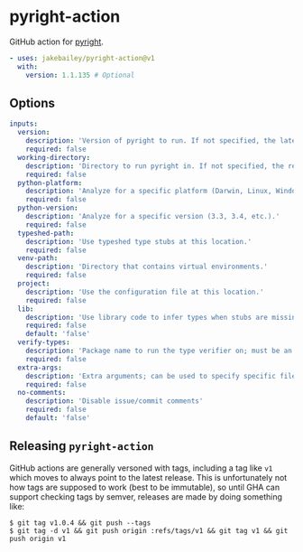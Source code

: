 # pyright-action

GitHub action for [pyright](https://github.com/microsoft/pyright).

```yml
- uses: jakebailey/pyright-action@v1
  with:
    version: 1.1.135 # Optional
```


## Options

```yml
inputs:
  version:
    description: 'Version of pyright to run. If not specified, the latest version will be used.'
    required: false
  working-directory:
    description: 'Directory to run pyright in. If not specified, the repo root will be used.'
    required: false
  python-platform:
    description: 'Analyze for a specific platform (Darwin, Linux, Windows).'
    required: false
  python-version:
    description: 'Analyze for a specific version (3.3, 3.4, etc.).'
    required: false
  typeshed-path:
    description: 'Use typeshed type stubs at this location.'
    required: false
  venv-path:
    description: 'Directory that contains virtual environments.'
    required: false
  project:
    description: 'Use the configuration file at this location.'
    required: false
  lib:
    description: 'Use library code to infer types when stubs are missing.'
    required: false
    default: 'false'
  verify-types:
    description: 'Package name to run the type verifier on; must be an *installed* library. Any score under 100% will fail the build.'
    required: false
  extra-args:
    description: 'Extra arguments; can be used to specify specific files to check.'
    required: false
  no-comments:
    description: 'Disable issue/commit comments'
    required: false
    default: 'false'
```


## Releasing `pyright-action`

GitHub actions are generally versoned with tags, including a tag like `v1` which moves
to always point to the latest release. This is unfortunately not how tags are supposed
to work (best to be immutable), so until GHA can support checking tags by semver, releases
are made by doing something like:

```
$ git tag v1.0.4 && git push --tags
$ git tag -d v1 && git push origin :refs/tags/v1 && git tag v1 && git push origin v1
```
